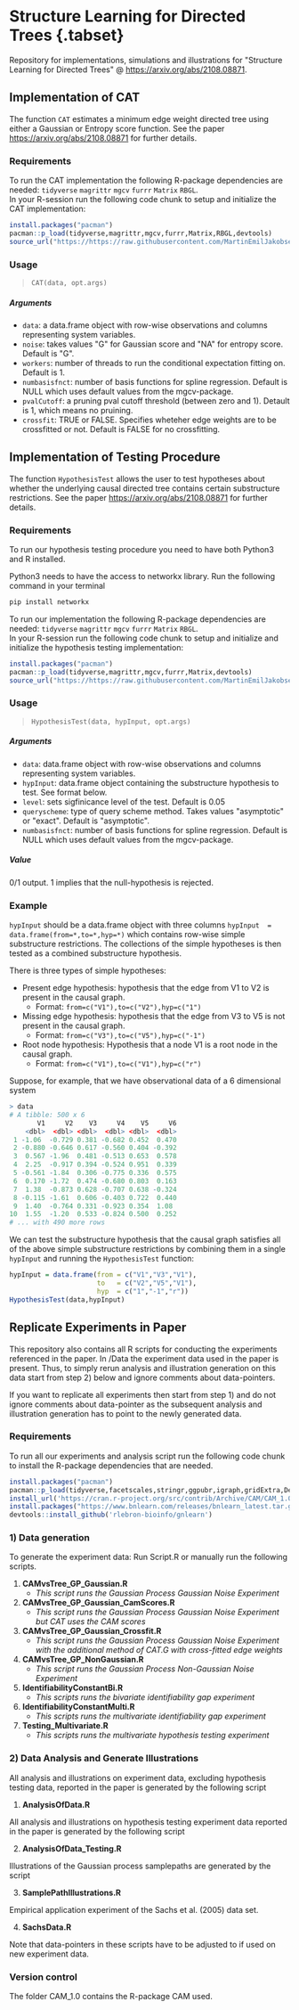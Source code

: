 # Structure Learning for Directed Trees  {.tabset}
Repository for implementations, simulations and illustrations for "Structure Learning for Directed Trees" @ https://arxiv.org/abs/2108.08871. 


## Implementation of CAT 

The function `CAT` estimates a minimum edge weight directed tree using either a Gaussian or Entropy score function.
See the paper https://arxiv.org/abs/2108.08871 for further details.

### Requirements
To run the CAT implementation the following R-package dependencies are needed: `tidyverse` `magrittr` `mgcv`  `furrr`  `Matrix` `RBGL`.  
In your R-session run the following code chunk to setup and initialize the CAT implementation:

```R
install.packages("pacman")
pacman::p_load(tidyverse,magrittr,mgcv,furrr,Matrix,RBGL,devtools)
source_url("https://https://raw.githubusercontent.com/MartinEmilJakobsen/CAT/main/CAT.R")
```

### Usage

>`CAT(data, opt.args)`

##### Arguments
* `data`: a data.frame object with row-wise observations and columns representing system variables.
* `noise`: takes values "G" for Gaussian score and "NA" for entropy score. Default is "G".
* `workers`: number of threads to run the conditional expectation fitting on. Default is 1.
* `numbasisfnct`: number of basis functions for spline regression. Default is NULL which uses default values from the mgcv-package.
* `pvalCutoff`: a pruning pval cutoff threshold (between zero and 1). Detault is 1, which means no pruining.
* `crossfit`: TRUE or FALSE. Specifies wheteher edge weights are to be crossfitted or not. Default is FALSE for no crossfitting.


## Implementation of Testing Procedure

The function `HypothesisTest` allows the user to test hypotheses about whether the underlying causal directed tree contains certain substructure restrictions. See the paper https://arxiv.org/abs/2108.08871 for further details.

### Requirements
To run our hypothesis testing procedure you need to have both Python3 and R installed.

Python3 needs to have the access to networkx library.
Run the following command in your terminal
```bash
pip install networkx
```
To run our implementation the following R-package dependencies are needed: `tidyverse` `magrittr` `mgcv`  `furrr`  `Matrix` `RBGL`.  
In your R-session run the following code chunk to setup and initialize and initialize the hypothesis testing implementation:

```R
install.packages("pacman")
pacman::p_load(tidyverse,magrittr,mgcv,furrr,Matrix,devtools)
source_url("https://https://raw.githubusercontent.com/MartinEmilJakobsen/CAT/main/CAT.R")
```

### Usage

>`HypothesisTest(data, hypInput, opt.args)`

##### Arguments
* `data`: data.frame object with row-wise observations and columns representing system variables.
* `hypInput`: data.frame object containing the substructure hypothesis to test. See format below.
* `level`: sets sigfinicance level of the test. Default is 0.05
* `queryscheme`: type of query scheme method. Takes values "asymptotic" or "exact". Default is "asymptotic".
* `numbasisfnct`: number of basis functions for spline regression. Default is NULL which uses default values from the mgcv-package.

##### Value
0/1 output. 1 implies that the null-hypothesis is rejected.

### Example

`hypInput` should be a data.frame object with three columns `hypInput  = data.frame(from=*,to=*,hyp=*)`
which contains row-wise simple substructure restrictions. The collections of the simple hypotheses is then tested as a combined substructure hypothesis.

There is three types of simple hypotheses:

* Present edge hypothesis: hypothesis that the edge from V1 to V2 is present in the causal graph. 
    * Format: `from=c("V1"),to=c("V2"),hyp=c("1")`
* Missing edge hypothesis: hypothesis that the edge from V3 to V5 is not present in the causal graph. 
    * Format: `from=c("V3"),to=c("V5"),hyp=c("-1")`
* Root node hypothesis: Hypothesis that a node V1 is a root node in the causal graph. 
    * Format: `from=c("V1"),to=c("V1"),hyp=c("r")`
    

Suppose, for example, that we have observational data of a 6 dimensional system
```R
> data
# A tibble: 500 x 6
       V1     V2    V3     V4    V5     V6
    <dbl>  <dbl> <dbl>  <dbl> <dbl>  <dbl>
 1 -1.06  -0.729 0.381 -0.682 0.452  0.470
 2 -0.880 -0.646 0.617 -0.560 0.404 -0.392
 3  0.567 -1.96  0.481 -0.513 0.653  0.578
 4  2.25  -0.917 0.394 -0.524 0.951  0.339
 5 -0.561 -1.84  0.306 -0.775 0.336  0.575
 6  0.170 -1.72  0.474 -0.680 0.803  0.163
 7  1.38  -0.873 0.628 -0.707 0.638 -0.324
 8 -0.115 -1.61  0.606 -0.403 0.722  0.440
 9  1.40  -0.764 0.331 -0.923 0.354  1.08 
10  1.55  -1.20  0.533 -0.824 0.500  0.252
# ... with 490 more rows
```
    
We can test the substructure hypothesis that the causal graph satisfies all of the above simple substructure restrictions by combining them in a single `hypInput` and running the `HypothesisTest` function:

```R
hypInput = data.frame(from = c("V1","V3","V1"),
                      to   = c("V2","V5","V1"),
                      hyp  = c("1","-1","r"))
HypothesisTest(data,hypInput)
```

## Replicate Experiments in Paper

This repository also contains all R scripts for conducting the experiments referenced in the paper. In /Data the experiment data used in the paper is present. Thus, to simply rerun analysis and illustration generation on this data start from step 2) below and ignore comments about data-pointers.

If you want to replicate all experiments then start from step 1) and do not ignore comments about data-pointer as the subsequent analysis and illustration generation has to point to the newly generated data.


### Requirements
To run all our experiments and analysis script run the following code chunk to install the R-package dependencies that are needed.

```R
install.packages("pacman")
pacman::p_load(tidyverse,facetscales,stringr,ggpubr,igraph,gridExtra,DescTools,IndepTest,mgcv,furrr,RBGL,pcalg,SID,Matrix,readxl,xtable,latex2exp,glmnet,mboost,kableExtra,Rcpp,devtools)
install_url('https://cran.r-project.org/src/contrib/Archive/CAM/CAM_1.0.tar.gz')
install.packages("https://www.bnlearn.com/releases/bnlearn_latest.tar.gz", repos = NULL, type = "source")
devtools::install_github('rlebron-bioinfo/gnlearn')
```


### 1) Data generation 


To generate the experiment data: Run Script.R or manually run the following scripts. 

1. **CAMvsTree_GP_Gaussian.R**
    * *This script runs the Gaussian Process Gaussian Noise Experiment*
2. **CAMvsTree_GP_Gaussian_CamScores.R**
    * *This script runs the Gaussian Process Gaussian Noise Experiment but CAT uses the CAM scores*
3. **CAMvsTree_GP_Gaussian_Crossfit.R**
    * *This script runs the Gaussian Process Gaussian Noise Experiment with the additional method of CAT.G with cross-fitted edge weights*    
4. **CAMvsTree_GP_NonGaussian.R**
    * *This script runs the Gaussian Process Non-Gaussian Noise Experiment*
5. **IdentifiabilityConstantBi.R**
    * *This scripts runs the bivariate identifiability gap experiment*
6. **IdentifiabilityConstantMulti.R**
    * *This scripts runs the multivariate identifiability gap experiment*
6. **Testing_Multivariate.R**
    * *This scripts runs the multivariate hypothesis testing experiment*

###

### 2) Data Analysis and Generate Illustrations

All analysis and illustrations on experiment data, excluding hypothesis testing data, reported in the paper is generated by the following script

1. **AnalysisOfData.R**

All analysis and illustrations on hypothesis testing experiment data reported in the paper is generated by the following script

2. **AnalysisOfData_Testing.R**

Illustrations of the Gaussian process samplepaths are generated by the script

3. **SamplePathIllustrations.R**

Empirical application experiment of the Sachs et al. (2005) data set.

4. **SachsData.R**


Note that data-pointers in these scripts have to be adjusted to if used on new experiment data.


### Version control
The folder CAM_1.0 contains the R-package CAM used.
